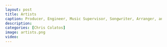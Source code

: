 ```yaml
---
layout: post
title: Artists
caption: Producer, Engineer, Music Supervisor, Songwriter, Arranger, and Performer
description: 
categories: [Chris Colatos]
image: artists.png
video:
---
```

